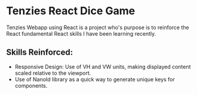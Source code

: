 # Tenzies React Dice Game
Tenzies Webapp using React is a project who's purpose is to reinforce the React fundamental React skills I have been learning recently.  


## Skills Reinforced:
* Responsive Design: Use of VH and VW units, making displayed content scaled relative to the viewport. 
* Use of NanoId library as a quick way to generate unique keys for components. 